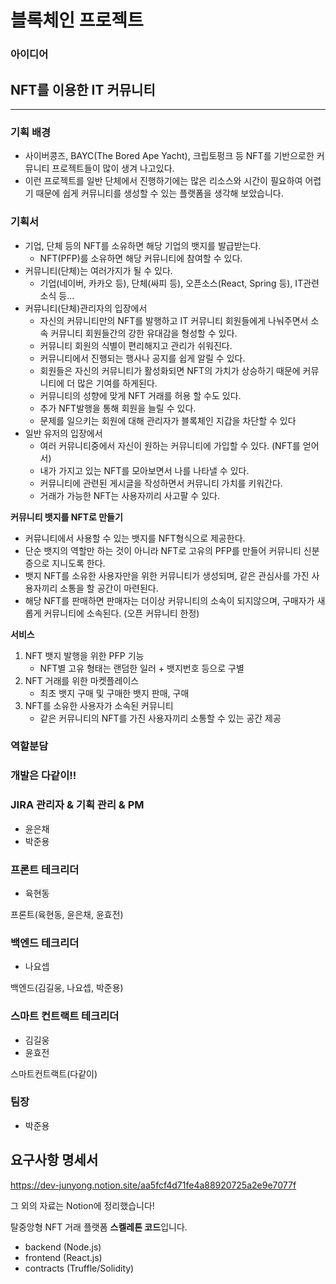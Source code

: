 # 블록체인 프로젝트

### 아이디어

## NFT를 이용한 IT 커뮤니티

---

### 기획 배경

- 사이버콩즈, BAYC(The Bored Ape Yacht), 크립토펑크 등 NFT를 기반으로한 커뮤니티 프로젝트들이 많이 생겨 나고있다.
- 이런 프로젝트를 일반 단체에서 진행하기에는 많은 리소스와 시간이 필요하여 어렵기 때문에 쉽게 커뮤니티를 생성할 수 있는 플랫폼을 생각해 보았습니다.

### 기획서

- 기업, 단체 등의 NFT를 소유하면 해당 기업의 뱃지를 발급받는다.
  - NFT(PFP)를 소유하면 해당 커뮤니티에 참여할 수 있다.
- 커뮤니티(단체)는 여러가지가 될 수 있다.
  - 기업(네이버, 카카오 등), 단체(싸피 등), 오픈소스(React, Spring 등), IT관련 소식 등...
- 커뮤니티(단체)관리자의 입장에서
  - 자신의 커뮤니티만의 NFT를 발행하고 IT 커뮤니티 회원들에게 나눠주면서 소속 커뮤니티 회원들간의 강한 유대감을 형성할 수 있다.
  - 커뮤니티 회원의 식별이 편리해지고 관리가 쉬워진다.
  - 커뮤니티에서 진행되는 행사나 공지를 쉽게 알릴 수 있다.
  - 회원들은 자신의 커뮤니티가 활성화되면 NFT의 가치가 상승하기 때문에 커뮤니티에 더 많은 기여를 하게된다.
  - 커뮤니티의 성향에 맞게 NFT 거래를 허용 할 수도 있다.
  - 추가 NFT발행을 통해 회원을 늘릴 수 있다.
  - 문제를 일으키는 회원에 대해 관리자가 블록체인 지갑을 차단할 수 있다
- 일반 유저의 입장에서
  - 여러 커뮤니티중에서 자신이 원하는 커뮤니티에 가입할 수 있다. (NFT를 얻어서)
  - 내가 가지고 있는 NFT를 모아보면서 나를 나타낼 수 있다.
  - 커뮤니티에 관련된 게시글을 작성하면서 커뮤니티 가치를 키워간다.
  - 거래가 가능한 NFT는 사용자끼리 사고팔 수 있다.

**커뮤니티 뱃지를 NFT로 만들기**

- 커뮤니티에서 사용할 수 있는 뱃지를 NFT형식으로 제공한다.
- 단순 뱃지의 역할만 하는 것이 아니라 NFT로 고유의 PFP를 만들어 커뮤니티 신분증으로 지니도록 한다.
- 뱃지 NFT를 소유한 사용자만을 위한 커뮤니티가 생성되며, 같은 관심사를 가진 사용자끼리 소통을 할 공간이 마련된다.
- 해당 NFT를 판매하면 판매자는 더이상 커뮤니티의 소속이 되지않으며, 구매자가 새롭게 커뮤니티에 소속된다. (오픈 커뮤니티 한정)

**서비스**

1. NFT 뱃지 발행을 위한 PFP 기능
   - NFT별 고유 형태는 랜덤한 일러 + 뱃지번호 등으로 구별
2. NFT 거래를 위한 마켓플레이스
   - 최초 뱃지 구매 및 구매한 뱃지 판매, 구매
3. NFT를 소유한 사용자가 소속된 커뮤니티
   - 같은 커뮤니티의 NFT를 가진 사용자끼리 소통할 수 있는 공간 제공

### 역할분담

### 개발은 다같이!!

### JIRA 관리자 & 기획 관리 & PM

- 윤은채
- 박준용

### 프론트 테크리더

- 육현동

프론트(육현동, 윤은채, 윤효전)

### 백엔드 테크리더

- 나요셉

백엔드(김길웅, 나요셉, 박준용)

### 스마트 컨트랙트 테크리더

- 김길웅
- 윤효전

스마트컨트랙트(다같이)

### 팀장

- 박준용

## 요구사항 명세서

https://dev-junyong.notion.site/aa5fcf4d71fe4a88920725a2e9e7077f

그 외의 자료는 Notion에 정리했습니다!

탈중앙형 NFT 거래 플랫폼 **스켈레톤 코드**입니다.

- backend (Node.js)
- frontend (React.js)
- contracts (Truffle/Solidity)
